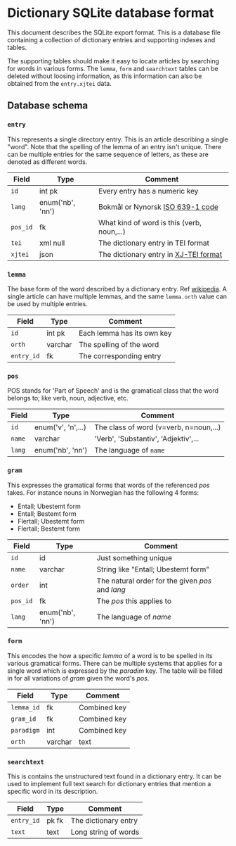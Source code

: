 # Dictionary SQLite database format

This document describes the SQLite export format.  This is a database file
containing a collection of dictionary entries and supporting indexes and
tables.

The supporting tables should make it easy to locate articles by searching for
words in various forms.  The `lemma`, `form` and `searchtext` tables can be
deleted without loosing information, as this information can also
be obtained from the `entry.xjtei` data.

## Database schema

### `entry`

This represents a single directory entry.  This is an article describing a
single "word".  Note that the spelling of the lemma of an entry isn't unique.
There can be multiple entries for the same sequence of letters, as these are
denoted as different words.

Field|Type|Comment
-----|----|---------
`id` | int pk | Every entry has a numeric key
`lang` | enum('nb', 'nn') | Bokmål or Nynorsk [ISO 639-1 code](https://en.wikipedia.org/wiki/List_of_ISO_639-1_code)
`pos_id`| fk | What kind of word is this (verb, noun,...)
`tei` | xml null | The dictionary entry in TEI format
`xjtei` | json | The dictionary entry in [XJ-TEI format](xjtei.md)

### `lemma`

The base form of the word described by a dictionary entry.
Ref [wikipedia](https://en.wikipedia.org/wiki/Lemma_(morphology)).
A single article can have multiple lemmas, and the same `lemma.orth`
value can be used by multiple entries.

Field|Type|Comment
-----|----|---------
`id` | int pk | Each lemma has its own key
`orth`| varchar | The spelling of the word
`entry_id`|fk | The corresponding entry

### `pos`

POS stands for 'Part of Speech' and is the gramatical class that the
word belongs to; like verb, noun, adjective, etc.

Field|Type|Comment
-----|----|---------
`id` | enum('v', 'n',...) | The class of word (v=verb, n=noun,...)
`name`| varchar | 'Verb', 'Substantiv', 'Adjektiv',...
`lang`| enum('nb', 'nn') | The language of `name`

### `gram`

This expresses the gramatical forms that words of the referenced _pos_
takes.  For instance nouns in Norwegian has the following 4 forms:

* Entall; Ubestemt form
* Entall; Bestemt form
* Flertall; Ubestemt form
* Flertall; Bestemt form

Field|Type|Comment
-----|----|---------
`id` | id | Just something unique
`name`| varchar | String like "Entall; Ubestemt form"
`order`| int | The natural order for the given _pos_ and _lang_
`pos_id` | fk | The _pos_ this applies to
`lang` | enum('nb', 'nn') | The language of _name_

### `form`

This encodes the how a specific _lemma_ of a word is to be spelled in its
various gramatical forms.  There can be multiple systems that applies for a
single word which is expressed by the _paradim_ key.  The table will be filled in
for all variations of _gram_ given the word's _pos_.

Field|Type|Comment
-----|----|---------
`lemma_id` | fk | Combined key
`gram_id` | fk | Combined key
`paradigm` | int | Combined key
`orth` | varchar | text

### `searchtext`

This is contains the unstructured text found in a dictionary entry.
It can be used to implement full text search for dictionary entries
that mention a specific word in its description.

Field|Type|Comment
-----|----|---------
`entry_id` | pk fk | The dictionary entry
`text` | text | Long string of words

